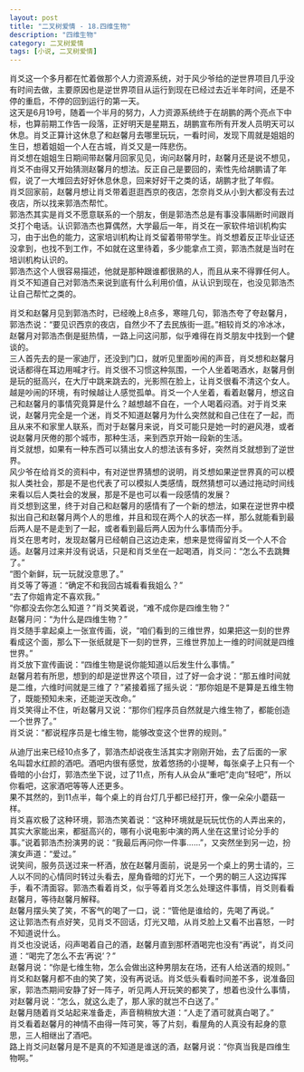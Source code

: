 ```yaml
---
layout: post
title: "二叉树爱情 - 18.四维生物"
description: "四维生物"
category: 二叉树爱情
tags: [小说, 二叉树爱情]
---
```


肖爻这一个多月都在忙着做那个人力资源系统，对于风少爷给的逆世界项目几乎没有时间去做，主要原因也是逆世界项目从运行到现在已经过去近半年时间，还是不停的重启，不停的回到运行的第一天。  
这天是6月19号，随着一个半月的努力，人力资源系统终于在胡鹏的两个亮点下中标，也算前期工作告一段落，正好明天是星期五，胡鹏宣布所有开发人员明天可以休息。肖爻正算计这休息了和赵馨月去哪里玩玩，一看时间，发现下周就是姐姐的生日，想着姐姐一个人在古城，肖爻又是一阵悲伤。  
肖爻想在姐姐生日期间带赵馨月回家见见，询问赵馨月时，赵馨月还是说不想见，肖爻不由得又开始猜测赵馨月的想法。反正自己是要回的，索性先给胡鹏请了年假，说了一大堆回去好好休息休息，回来好好干之类的话，胡鹏才批了年假。  
肖爻回家前，赵馨月想让肖爻带着逛逛西京的夜店，怎奈肖爻从小到大都没有去过夜店，所以找来郭浩杰帮忙。  
郭浩杰其实是肖爻不愿意联系的一个朋友，倒是郭浩杰总是有事没事隔断时间跟肖爻打个电话。认识郭浩杰也算偶然，大学最后一年，肖爻在一家软件培训机构实习，由于出色的能力，这家培训机构让肖爻留着带带学生。肖爻想着反正毕业证还没拿到，也找不到工作，不如就在这里待着，多少能拿点工资，郭浩杰就是当时在培训机构认识的。  
郭浩杰这个人很容易描述，他就是那种跟谁都很熟的人，而且从来不得罪任何人。肖爻不知道自己对郭浩杰来说到底有什么利用价值，从认识到现在，也没见郭浩杰让自己帮忙之类的。  
  
肖爻和赵馨月见到郭浩杰时，已经晚上8点多，寒暄几句，郭浩杰夸了夸赵馨月，郭浩杰说：“要见识西京的夜店，自然少不了去民族街一逛。”相较肖爻的冷冰冰，赵馨月对郭浩杰倒是挺热情，一路上问这问那，似乎难得在肖爻朋友中找到一个健谈的。  
三人首先去的是一家迪厅，还没到门口，就听见里面吵闹的声音，肖爻想和赵馨月说话都得在耳边用喊才行。肖爻很不习惯这种氛围，一个人坐着喝酒水，赵馨月倒是玩的挺高兴，在大厅中跳来跳去的，光影照在脸上，让肖爻很看不清这个女人。  
越是吵闹的环境，有时候越让人感觉孤单。肖爻一个人坐着，看着赵馨月，想这自己和赵馨月的事情究竟算是什么？越想越不自在，一个人喝着闷酒。对于肖爻来说，赵馨月完全是一个迷，肖爻不知道赵馨月为什么突然就和自己住在了一起，而且从来不和家里人联系，而对于赵馨月来说，肖爻可能只是她一时的避风港，或者说赵馨月厌倦的那个城市，那种生活，来到西京开始一段新的生活。  
肖爻就想，如果有一种东西可以猜出女人的想法该有多好，突然肖爻就想到了逆世界。  
风少爷在给肖爻的资料中，有对逆世界猜想的说明，肖爻想如果逆世界真的可以模拟人类社会，那是不是也代表了可以模拟人类感情，既然猜想可以通过拖动时间线来看以后人类社会的发展，那是不是也可以看一段感情的发展？  
肖爻想到这里，终于对自己和赵馨月的感情有了一个新的想法，如果在逆世界中模拟出自己和赵馨月两个人的思维，并且和现在两个人的状态一样，那么就能看到最后两人是不是走到了一起，或者看到最后两人因为什么事情而分手。  
肖爻在思考时，发现赵馨月已经朝自己这边走来，想来是觉得留肖爻一个人不合适。赵馨月过来并没有说话，只是和肖爻坐在一起喝酒，肖爻问：“怎么不去跳舞了。”  
“图个新鲜，玩一玩就没意思了。”  
肖爻等了等道：“确定不和我回古城看看我姐么？”  
“去了你姐肯定不喜欢我。”  
“你都没去你怎么知道？”肖爻笑着说，“难不成你是四维生物？”  
赵馨月问：“为什么是四维生物？”  
肖爻随手拿起桌上一张宣传画，说，“咱们看到的三维世界，如果把这一刻的世界看成这个面，那么下一张纸就是下一刻的世界，三维世界加上一维的时间就是四维世界。”  
肖爻放下宣传画说：“四维生物是说你能知道以后发生什么事情。”  
赵馨月若有所思，想到的却是逆世界这个项目，过了好一会才说：“那五维时间就是二维，六维时间就是三维了？”紧接着摇了摇头说：“那你姐是不是算是五维生物了，既能预知未来，还能逆天改命。”  
肖爻笑得止不住，听赵馨月又说：“那你们程序员自然就是六维生物了，都能创造一个世界了。”  
肖爻说：“都说程序员是七维生物，能够改变这个世界的规则。”  
  
从迪厅出来已经10点多了，郭浩杰却说夜生活其实才刚刚开始，去了后面的一家名叫碧水红颜的酒吧。酒吧内很有感觉，放着悠扬的小提琴，每张桌子上只有一个昏暗的小台灯，郭浩杰坐下说，过了11点，所有人从会从“重吧”走向“轻吧”，所以你看吧，这家酒吧等等人还更多。  
果不其然的，到11点半，每个桌上的肖台灯几乎都已经打开，像一朵朵小蘑菇一样。  
肖爻喜欢极了这种环境，郭浩杰笑着说：“这种环境就是玩玩忧伤的人弄出来的，其实大家能出来，都挺高兴的，哪有小说电影中演的两人坐在这里讨论分手的事。”说着郭浩杰扮演男的说：“我最后再问你一件事……”，又突然坐到另一边，扮演女声道：“爱过。”  
说笑间，服务员送过来一杯酒，放在赵馨月面前，说是另一个桌上的男士请的，三人以不同的心情同时转过头看去，屋角昏暗的灯光下，一个男的朝三人这边挥挥手，看不清面容。郭浩杰看着肖爻，似乎等着肖爻怎么处理这件事情，肖爻则看看赵馨月，等待赵馨月解释。  
赵馨月摆头笑了笑，不客气的喝了一口，说：“管他是谁给的，先喝了再说。”  
这让郭浩杰有点好笑，见肖爻不回话，灯光又暗，从肖爻脸上又看不出喜怒，一时不知道说什么。  
肖爻也没说话，闷声喝着自己的酒，赵馨月直到那杯酒喝完也没有“再说”，肖爻问道：“喝完了怎么不去‘再说’？”  
赵馨月说：“你是七维生物，怎么会做出这种男朋友在场，还有人给送酒的规则。”  
肖爻和赵馨月都不由的笑了笑，没有再说话。肖爻低头看看时间差不多，说准备回家，郭浩杰期间安静了好一阵子，听见两人开玩笑的都笑了，想着也没什么事情，对赵馨月说：“怎么，就这么走了，那人家的就岂不白送了。”  
赵馨月随着肖爻站起来准备走，声音稍稍放大道：“人走了酒可就真白喝了。”  
肖爻看着赵馨月的神情不由得一阵可笑，等了片刻，看屋角的人真没有起身的意思，三人相继出了酒吧。  
路上肖爻问赵馨月是不是真的不知道是谁送的酒，赵馨月说：“你真当我是四维生物啊。”  
